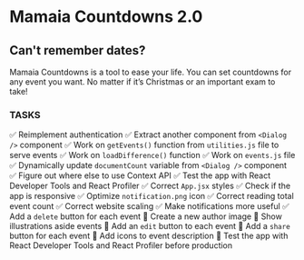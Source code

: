 # Mamaia Countdowns 2.0

## Can't remember dates?

Mamaia Countdowns is a tool to ease your life.
You can set countdowns for any event you want.
No matter if it’s Christmas or an important exam to take!

### TASKS

✅ Reimplement authentication
✅ Extract another component from `<Dialog />` component
✅ Work on `getEvents()` function from `utilities.js` file to serve events
✅ Work on `loadDifference()` function
✅ Work on `events.js` file
✅ Dynamically update `documentCount` variable from `<Dialog />` component
✅ Figure out where else to use Context API
✅ Test the app with React Developer Tools and React Profiler
✅ Correct `App.jsx` styles
✅ Check if the app is responsive
✅ Optimize `notification.png` icon
✅ Correct reading total event count
✅ Correct website scaling
✅ Make notifications more useful
✅ Add a `delete` button for each event
🔲 Create a new author image
🔲 Show illustrations aside events
🔲 Add an `edit` button to each event
🔲 Add a `share` button for each event
🔲 Add icons to event description
🔲 Test the app with React Developer Tools and React Profiler before production
